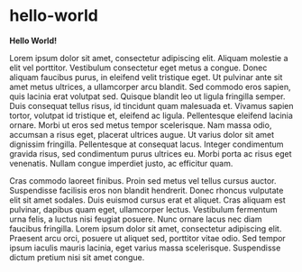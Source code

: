 # hello-world

**Hello World!**

Lorem ipsum dolor sit amet, consectetur adipiscing elit. Aliquam molestie a elit vel porttitor. Vestibulum consectetur eget metus a congue. Donec aliquam faucibus purus, in eleifend velit tristique eget. Ut pulvinar ante sit amet metus ultrices, a ullamcorper arcu blandit. Sed commodo eros sapien, quis lacinia erat volutpat sed. Quisque blandit leo ut ligula fringilla semper. Duis consequat tellus risus, id tincidunt quam malesuada et. Vivamus sapien tortor, volutpat id tristique et, eleifend ac ligula. Pellentesque eleifend lacinia ornare. Morbi ut eros sed metus tempor scelerisque. Nam massa odio, accumsan a risus eget, placerat ultrices augue. Ut varius dolor sit amet dignissim fringilla. Pellentesque at consequat lacus. Integer condimentum gravida risus, sed condimentum purus ultrices eu. Morbi porta ac risus eget venenatis. Nullam congue imperdiet justo, ac efficitur quam.

Cras commodo laoreet finibus. Proin sed metus vel tellus cursus auctor. Suspendisse facilisis eros non blandit hendrerit. Donec rhoncus vulputate elit sit amet sodales. Duis euismod cursus erat et aliquet. Cras aliquam est pulvinar, dapibus quam eget, ullamcorper lectus. Vestibulum fermentum urna felis, a luctus nisi feugiat posuere. Nunc ornare lacus nec diam faucibus fringilla. Lorem ipsum dolor sit amet, consectetur adipiscing elit. Praesent arcu orci, posuere ut aliquet sed, porttitor vitae odio. Sed tempor ipsum iaculis mauris lacinia, eget varius massa scelerisque. Suspendisse dictum pretium nisi sit amet congue. 
